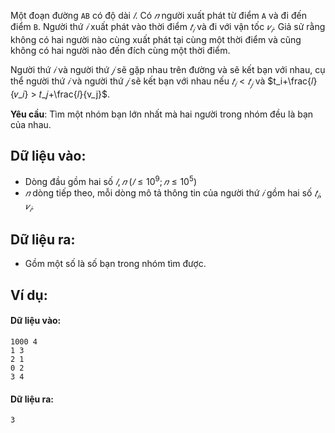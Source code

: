 <!--
**<center>NGUỒN: Ôn HN tháng 11/2017, Đỗ Đức Đông, Ngày 1</center>**
-->

Một đoạn đường `AB` có độ dài $𝑙$. Có $𝑛$ người xuất phát từ điểm `A` và đi đến điểm `B`. Người thứ $𝑖$ xuất phát vào thời điểm $𝑡_𝑖$ và đi với vận tốc $𝑣_𝑖$. Giả sử rằng không có hai người nào cùng xuất phát tại cùng một thời điểm và cũng không có hai người nào đến đích cùng một thời điểm.

Người thứ $𝑖$ và người thứ $𝑗$ sẽ gặp nhau trên đường và sẽ kết bạn với nhau, cụ thể người thứ $𝑖$ và người thứ $𝑗$ sẽ kết bạn với nhau nếu $𝑡_𝑖 < 𝑡_𝑗$ và $t_i+\frac{𝑙}{𝑣_𝑖} > 𝑡_𝑗+\frac{𝑙}{v_j}$. 

**Yêu cầu**: Tìm một nhóm bạn lớn nhất mà hai người trong nhóm đều là bạn của nhau.

## Dữ liệu vào:
- Dòng đầu gồm hai số $𝑙, 𝑛\ (𝑙 ≤ 10^9; 𝑛 ≤ 10^5)$ 
- $𝑛$ dòng tiếp theo, mỗi dòng mô tả thông tin của người thứ $𝑖$ gồm hai số $𝑡_𝑖, 𝑣_𝑖$. 

## Dữ liệu ra:
- Gồm một số là số bạn trong nhóm tìm được.

## Ví dụ:
#### Dữ liệu vào:
```
1000 4
1 3
2 1
0 2
3 4
```

#### Dữ liệu ra:
```
3
```